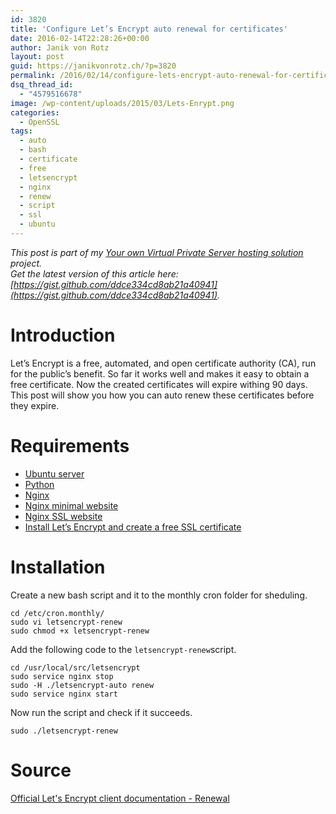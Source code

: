 ```yaml
---
id: 3820
title: 'Configure Let’s Encrypt auto renewal for certificates'
date: 2016-02-14T22:28:26+00:00
author: Janik von Rotz
layout: post
guid: https://janikvonrotz.ch/?p=3820
permalink: /2016/02/14/configure-lets-encrypt-auto-renewal-for-certificates/
dsq_thread_id:
  - "4579516678"
image: /wp-content/uploads/2015/03/Lets-Enrypt.png
categories:
  - OpenSSL
tags:
  - auto
  - bash
  - certificate
  - free
  - letsencrypt
  - nginx
  - renew
  - script
  - ssl
  - ubuntu
---
```

*This post is part of my [Your own Virtual Private Server hosting solution](https://janikvonrotz.ch/your-own-virtual-private-server-hosting-solution/) project.*  
*Get the latest version of this article here: [https://gist.github.com/ddce334cd8ab21a40941](https://gist.github.com/ddce334cd8ab21a40941).*  

# Introduction

Let’s Encrypt is a free, automated, and open certificate authority (CA), run for the public’s benefit. So far it works well and makes it easy to obtain a free certificate. Now the created certificates will expire withing 90 days. This post will show you how you can auto renew these certificates before they expire.
<!--more-->
# Requirements

* [Ubuntu server](https://janikvonrotz.ch/2014/03/13/deploy-ubuntu-server/)
* [Python](https://janikvonrotz.ch/2015/10/22/install-python/)
* [Nginx](https://janikvonrotz.ch/2014/03/31/install-nginx/)
* [Nginx minimal website](https://janikvonrotz.ch/2014/04/01/nginx-minimal-website/)
* [Nginx SSL website](https://janikvonrotz.ch/2014/04/03/nginx-ssl-website/)
* [Install Let’s Encrypt and create a free SSL certificate](https://janikvonrotz.ch/2015/12/04/install-lets-encrypt-and-create-a-free-ssl-certificate/)

# Installation

Create a new bash script and it to the monthly cron folder for sheduling.

    cd /etc/cron.monthly/
    sudo vi letsencrypt-renew
    sudo chmod +x letsencrypt-renew

Add the following code to the `letsencrypt-renew`script.

    cd /usr/local/src/letsencrypt
    sudo service nginx stop
    sudo -H ./letsencrypt-auto renew
    sudo service nginx start

Now run the script and check if it succeeds.

    sudo ./letsencrypt-renew

# Source

[Official Let's Encrypt client documentation - Renewal](http://letsencrypt.readthedocs.org/en/latest/using.html#renewal)